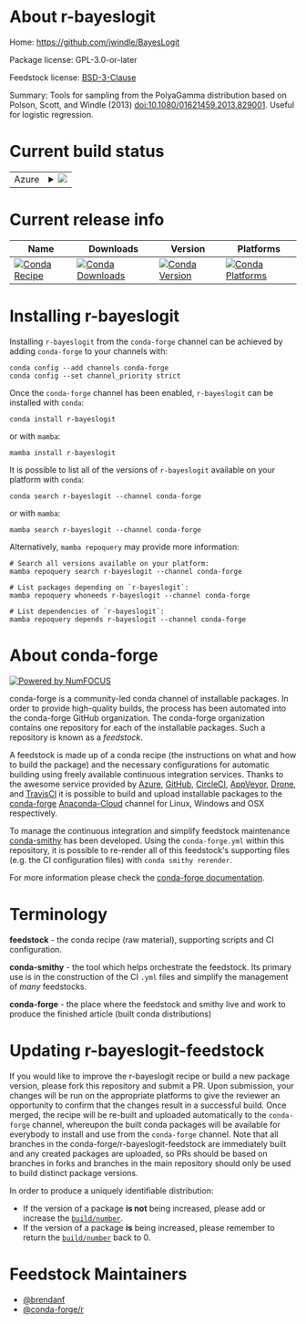 About r-bayeslogit
==================

Home: https://github.com/jwindle/BayesLogit

Package license: GPL-3.0-or-later

Feedstock license: [BSD-3-Clause](https://github.com/conda-forge/r-bayeslogit-feedstock/blob/main/LICENSE.txt)

Summary: Tools for sampling from the PolyaGamma distribution based on Polson, Scott, and Windle (2013) <doi:10.1080/01621459.2013.829001>.  Useful for logistic regression.

Current build status
====================


<table>
    
  <tr>
    <td>Azure</td>
    <td>
      <details>
        <summary>
          <a href="https://dev.azure.com/conda-forge/feedstock-builds/_build/latest?definitionId=10019&branchName=main">
            <img src="https://dev.azure.com/conda-forge/feedstock-builds/_apis/build/status/r-bayeslogit-feedstock?branchName=main">
          </a>
        </summary>
        <table>
          <thead><tr><th>Variant</th><th>Status</th></tr></thead>
          <tbody><tr>
              <td>linux_64_r_base4.1</td>
              <td>
                <a href="https://dev.azure.com/conda-forge/feedstock-builds/_build/latest?definitionId=10019&branchName=main">
                  <img src="https://dev.azure.com/conda-forge/feedstock-builds/_apis/build/status/r-bayeslogit-feedstock?branchName=main&jobName=linux&configuration=linux_64_r_base4.1" alt="variant">
                </a>
              </td>
            </tr><tr>
              <td>linux_64_r_base4.2</td>
              <td>
                <a href="https://dev.azure.com/conda-forge/feedstock-builds/_build/latest?definitionId=10019&branchName=main">
                  <img src="https://dev.azure.com/conda-forge/feedstock-builds/_apis/build/status/r-bayeslogit-feedstock?branchName=main&jobName=linux&configuration=linux_64_r_base4.2" alt="variant">
                </a>
              </td>
            </tr><tr>
              <td>osx_64_r_base4.1</td>
              <td>
                <a href="https://dev.azure.com/conda-forge/feedstock-builds/_build/latest?definitionId=10019&branchName=main">
                  <img src="https://dev.azure.com/conda-forge/feedstock-builds/_apis/build/status/r-bayeslogit-feedstock?branchName=main&jobName=osx&configuration=osx_64_r_base4.1" alt="variant">
                </a>
              </td>
            </tr><tr>
              <td>osx_64_r_base4.2</td>
              <td>
                <a href="https://dev.azure.com/conda-forge/feedstock-builds/_build/latest?definitionId=10019&branchName=main">
                  <img src="https://dev.azure.com/conda-forge/feedstock-builds/_apis/build/status/r-bayeslogit-feedstock?branchName=main&jobName=osx&configuration=osx_64_r_base4.2" alt="variant">
                </a>
              </td>
            </tr><tr>
              <td>win_64</td>
              <td>
                <a href="https://dev.azure.com/conda-forge/feedstock-builds/_build/latest?definitionId=10019&branchName=main">
                  <img src="https://dev.azure.com/conda-forge/feedstock-builds/_apis/build/status/r-bayeslogit-feedstock?branchName=main&jobName=win&configuration=win_64_" alt="variant">
                </a>
              </td>
            </tr>
          </tbody>
        </table>
      </details>
    </td>
  </tr>
</table>

Current release info
====================

| Name | Downloads | Version | Platforms |
| --- | --- | --- | --- |
| [![Conda Recipe](https://img.shields.io/badge/recipe-r--bayeslogit-green.svg)](https://anaconda.org/conda-forge/r-bayeslogit) | [![Conda Downloads](https://img.shields.io/conda/dn/conda-forge/r-bayeslogit.svg)](https://anaconda.org/conda-forge/r-bayeslogit) | [![Conda Version](https://img.shields.io/conda/vn/conda-forge/r-bayeslogit.svg)](https://anaconda.org/conda-forge/r-bayeslogit) | [![Conda Platforms](https://img.shields.io/conda/pn/conda-forge/r-bayeslogit.svg)](https://anaconda.org/conda-forge/r-bayeslogit) |

Installing r-bayeslogit
=======================

Installing `r-bayeslogit` from the `conda-forge` channel can be achieved by adding `conda-forge` to your channels with:

```
conda config --add channels conda-forge
conda config --set channel_priority strict
```

Once the `conda-forge` channel has been enabled, `r-bayeslogit` can be installed with `conda`:

```
conda install r-bayeslogit
```

or with `mamba`:

```
mamba install r-bayeslogit
```

It is possible to list all of the versions of `r-bayeslogit` available on your platform with `conda`:

```
conda search r-bayeslogit --channel conda-forge
```

or with `mamba`:

```
mamba search r-bayeslogit --channel conda-forge
```

Alternatively, `mamba repoquery` may provide more information:

```
# Search all versions available on your platform:
mamba repoquery search r-bayeslogit --channel conda-forge

# List packages depending on `r-bayeslogit`:
mamba repoquery whoneeds r-bayeslogit --channel conda-forge

# List dependencies of `r-bayeslogit`:
mamba repoquery depends r-bayeslogit --channel conda-forge
```


About conda-forge
=================

[![Powered by
NumFOCUS](https://img.shields.io/badge/powered%20by-NumFOCUS-orange.svg?style=flat&colorA=E1523D&colorB=007D8A)](https://numfocus.org)

conda-forge is a community-led conda channel of installable packages.
In order to provide high-quality builds, the process has been automated into the
conda-forge GitHub organization. The conda-forge organization contains one repository
for each of the installable packages. Such a repository is known as a *feedstock*.

A feedstock is made up of a conda recipe (the instructions on what and how to build
the package) and the necessary configurations for automatic building using freely
available continuous integration services. Thanks to the awesome service provided by
[Azure](https://azure.microsoft.com/en-us/services/devops/), [GitHub](https://github.com/),
[CircleCI](https://circleci.com/), [AppVeyor](https://www.appveyor.com/),
[Drone](https://cloud.drone.io/welcome), and [TravisCI](https://travis-ci.com/)
it is possible to build and upload installable packages to the
[conda-forge](https://anaconda.org/conda-forge) [Anaconda-Cloud](https://anaconda.org/)
channel for Linux, Windows and OSX respectively.

To manage the continuous integration and simplify feedstock maintenance
[conda-smithy](https://github.com/conda-forge/conda-smithy) has been developed.
Using the ``conda-forge.yml`` within this repository, it is possible to re-render all of
this feedstock's supporting files (e.g. the CI configuration files) with ``conda smithy rerender``.

For more information please check the [conda-forge documentation](https://conda-forge.org/docs/).

Terminology
===========

**feedstock** - the conda recipe (raw material), supporting scripts and CI configuration.

**conda-smithy** - the tool which helps orchestrate the feedstock.
                   Its primary use is in the construction of the CI ``.yml`` files
                   and simplify the management of *many* feedstocks.

**conda-forge** - the place where the feedstock and smithy live and work to
                  produce the finished article (built conda distributions)


Updating r-bayeslogit-feedstock
===============================

If you would like to improve the r-bayeslogit recipe or build a new
package version, please fork this repository and submit a PR. Upon submission,
your changes will be run on the appropriate platforms to give the reviewer an
opportunity to confirm that the changes result in a successful build. Once
merged, the recipe will be re-built and uploaded automatically to the
`conda-forge` channel, whereupon the built conda packages will be available for
everybody to install and use from the `conda-forge` channel.
Note that all branches in the conda-forge/r-bayeslogit-feedstock are
immediately built and any created packages are uploaded, so PRs should be based
on branches in forks and branches in the main repository should only be used to
build distinct package versions.

In order to produce a uniquely identifiable distribution:
 * If the version of a package **is not** being increased, please add or increase
   the [``build/number``](https://docs.conda.io/projects/conda-build/en/latest/resources/define-metadata.html#build-number-and-string).
 * If the version of a package **is** being increased, please remember to return
   the [``build/number``](https://docs.conda.io/projects/conda-build/en/latest/resources/define-metadata.html#build-number-and-string)
   back to 0.

Feedstock Maintainers
=====================

* [@brendanf](https://github.com/brendanf/)
* [@conda-forge/r](https://github.com/conda-forge/r/)

